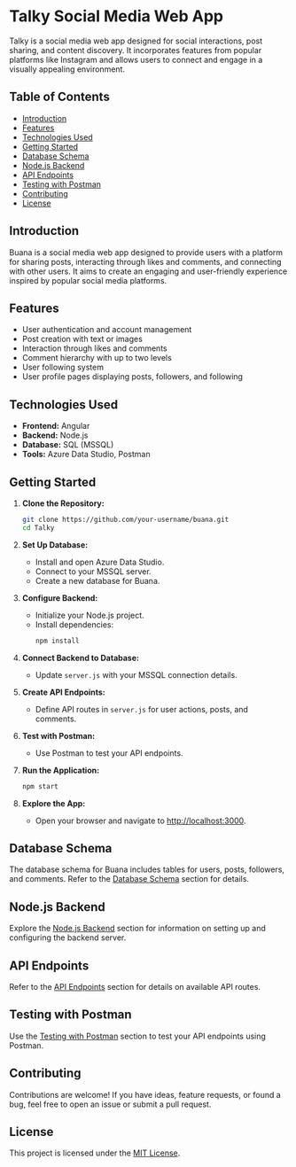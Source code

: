 # Talky Social Media Web App

Talky is a social media web app designed for social interactions, post sharing, and content discovery. It incorporates features from popular platforms like Instagram and allows users to connect and engage in a visually appealing environment.

## Table of Contents

- [Introduction](#introduction)
- [Features](#features)
- [Technologies Used](#technologies-used)
- [Getting Started](#getting-started)
- [Database Schema](#database-schema)
- [Node.js Backend](#nodejs-backend)
- [API Endpoints](#api-endpoints)
- [Testing with Postman](#testing-with-postman)
- [Contributing](#contributing)
- [License](#license)

## Introduction

Buana is a social media web app designed to provide users with a platform for sharing posts, interacting through likes and comments, and connecting with other users. It aims to create an engaging and user-friendly experience inspired by popular social media platforms.

## Features

- User authentication and account management
- Post creation with text or images
- Interaction through likes and comments
- Comment hierarchy with up to two levels
- User following system
- User profile pages displaying posts, followers, and following

## Technologies Used

- **Frontend:** Angular
- **Backend:** Node.js
- **Database:** SQL (MSSQL)
- **Tools:** Azure Data Studio, Postman

## Getting Started

1. **Clone the Repository:**
   ```bash
   git clone https://github.com/your-username/buana.git
   cd Talky
   ```

2. **Set Up Database:**
   - Install and open Azure Data Studio.
   - Connect to your MSSQL server.
   - Create a new database for Buana.

3. **Configure Backend:**
   - Initialize your Node.js project.
   - Install dependencies:
     ```bash
     npm install
     ```

4. **Connect Backend to Database:**
   - Update `server.js` with your MSSQL connection details.

5. **Create API Endpoints:**
   - Define API routes in `server.js` for user actions, posts, and comments.

6. **Test with Postman:**
   - Use Postman to test your API endpoints.

7. **Run the Application:**
   ```bash
   npm start
   ```

8. **Explore the App:**
   - Open your browser and navigate to [http://localhost:3000](http://localhost:3000).

## Database Schema

The database schema for Buana includes tables for users, posts, followers, and comments. Refer to the [Database Schema](#database-schema) section for details.

## Node.js Backend

Explore the [Node.js Backend](#nodejs-backend) section for information on setting up and configuring the backend server.

## API Endpoints

Refer to the [API Endpoints](#api-endpoints) section for details on available API routes.

## Testing with Postman

Use the [Testing with Postman](#testing-with-postman) section to test your API endpoints using Postman.

## Contributing

Contributions are welcome! If you have ideas, feature requests, or found a bug, feel free to open an issue or submit a pull request.

## License

This project is licensed under the [MIT License](LICENSE).
